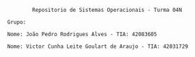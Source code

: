 			Repositorio de Sistemas Operacionais - Turma 04N

	Grupo:

	Nome: João Pedro Rodrigues Alves - TIA: 42083605

	Nome: Victor Cunha Leite Goulart de Araujo - TIA: 42031729
